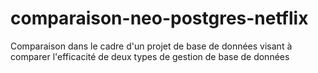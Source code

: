 # comparaison-neo-postgres-netflix
Comparaison dans le cadre d'un projet de base de données visant à comparer l'efficacité de deux types de gestion de base de données
